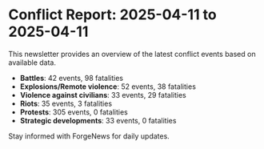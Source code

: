 # Conflict Report: 2025-04-11 to 2025-04-11

This newsletter provides an overview of the latest conflict events based on available data.

- **Battles**: 42 events, 98 fatalities
- **Explosions/Remote violence**: 52 events, 38 fatalities
- **Violence against civilians**: 33 events, 29 fatalities
- **Riots**: 35 events, 3 fatalities
- **Protests**: 305 events, 0 fatalities
- **Strategic developments**: 33 events, 0 fatalities

Stay informed with ForgeNews for daily updates.